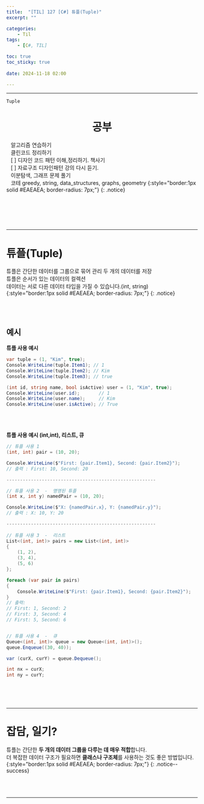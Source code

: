 ```yaml
---
title:  "[TIL] 127 [C#] 튜플(Tuple)"
excerpt: ""

categories:
    - Til
tags:
    - [C#, TIL]

toc: true
toc_sticky: true
 
date: 2024-11-18 02:00

---
```

- - -

`Tuple`

<center><H1>  공부 </H1></center>

&nbsp;&nbsp; 알고리즘 연습하기     
&nbsp;&nbsp; 클린코드 정리하기   
&nbsp;&nbsp; [ ] 디자인 코드 패턴 이해,정리하기. 책사기  
&nbsp;&nbsp; [ ] 자료구조 디자인패턴 강의 다시 듣기.   
&nbsp;&nbsp; 이분탐색, 그래프 문제 풀기  
&nbsp;&nbsp; 코테 greedy, string, data_structures, graphs, geometry 
{:style="border:1px solid #EAEAEA; border-radius: 7px;"}
{: .notice}  


<br><br><br><br>
- - - 

# 튜플(Tuple)
튜플은 간단한 데이터를 그룹으로 묶어 관리 두 개의 데이터를 저장  
튜플은 순서가 있는 데이터의 컬렉션  
데이터는 서로 다른 데이터 타입을 가질 수 있습니다.(int, string)  
{:style="border:1px solid #EAEAEA; border-radius: 7px;"}
{: .notice}  

<br><br>

## 예시 

**튜플 사용 예시**
<div class="notice--primary" markdown="1"> 

```c# 
var tuple = (1, "Kim", true); 
Console.WriteLine(tuple.Item1); // 1
Console.WriteLine(tuple.Item2); // Kim
Console.WriteLine(tuple.Item3); // true

(int id, string name, bool isActive) user = (1, "Kim", true);
Console.WriteLine(user.id);       // 1
Console.WriteLine(user.name);     // Kim
Console.WriteLine(user.isActive); // True

```
</div>

<br><br>

**튜플 사용 예시 (int,int), 리스트, 큐**
<div class="notice--primary" markdown="1"> 

```c# 
// 튜플 사용 1
(int, int) pair = (10, 20);

Console.WriteLine($"First: {pair.Item1}, Second: {pair.Item2}");
// 출력 : First: 10, Second: 20

-------------------------------------------------------

// 튜플 사용 2  -  명명된 튜플
(int x, int y) namedPair = (10, 20);

Console.WriteLine($"X: {namedPair.x}, Y: {namedPair.y}");
// 출력 : X: 10, Y: 20

-------------------------------------------------------
 
// 튜플 사용 3  -  리스트
List<(int, int)> pairs = new List<(int, int)>
{
    (1, 2),
    (3, 4),
    (5, 6)
};

foreach (var pair in pairs)
{
    Console.WriteLine($"First: {pair.Item1}, Second: {pair.Item2}");
}
// 출력:
// First: 1, Second: 2
// First: 3, Second: 4
// First: 5, Second: 6


// 튜플 사용 4  -  큐
Queue<(int, int)> queue = new Queue<(int, int)>();
queue.Enqueue((30, 40));

var (curX, curY) = queue.Dequeue();

int nx = curX;
int ny = curY;

```
</div>


<br><br><br>
- - - 


# 잡담, 일기?
튜플는 간단한 **두 개의 데이터 그룹을 다루는 데 매우 적합**합니다.  
더 복잡한 데이터 구조가 필요하면 **클래스나 구조체**를 사용하는 것도 좋은 방법입니다.
{:style="border:1px solid #EAEAEA; border-radius: 7px;"}
{: .notice--success}  


<br><br>
- - -